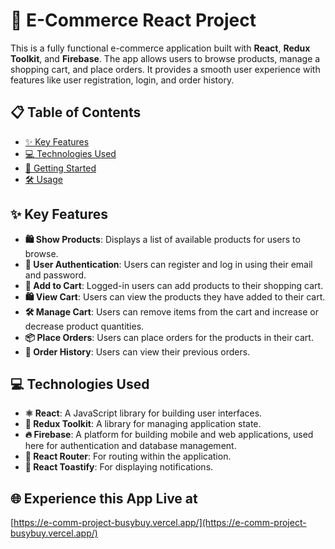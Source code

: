 # 🛒 E-Commerce React Project

This is a fully functional e-commerce application built with **React**, **Redux Toolkit**, and **Firebase**. The app allows users to browse products, manage a shopping cart, and place orders. It provides a smooth user experience with features like user registration, login, and order history.

## 📋 Table of Contents

- [✨ Key Features](#key-features)
- [💻 Technologies Used](#technologies-used)
- [🚀 Getting Started](#getting-started)
- [🛠️ Usage](#usage)

## ✨ Key Features

- **🛍️ Show Products**: Displays a list of available products for users to browse.
- **🔐 User Authentication**: Users can register and log in using their email and password.
- **🛒 Add to Cart**: Logged-in users can add products to their shopping cart.
- **🛍️ View Cart**: Users can view the products they have added to their cart.
- **🛠️ Manage Cart**: Users can remove items from the cart and increase or decrease product quantities.
- **📦 Place Orders**: Users can place orders for the products in their cart.
- **📜 Order History**: Users can view their previous orders.

## 💻 Technologies Used

- **⚛️ React**: A JavaScript library for building user interfaces.
- **🔧 Redux Toolkit**: A library for managing application state.
- **🔥 Firebase**: A platform for building mobile and web applications, used here for authentication and database management.
- **🚦 React Router**: For routing within the application.
- **🔔 React Toastify**: For displaying notifications.

## 🌐 Experience this App Live at  
[https://e-comm-project-busybuy.vercel.app/](https://e-comm-project-busybuy.vercel.app/)
